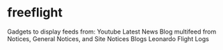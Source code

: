 # freeflight
Gadgets to display feeds from:
Youtube
Latest News Blog
multifeed from Notices, General Notices, and Site Notices Blogs
Leonardo Flight Logs
